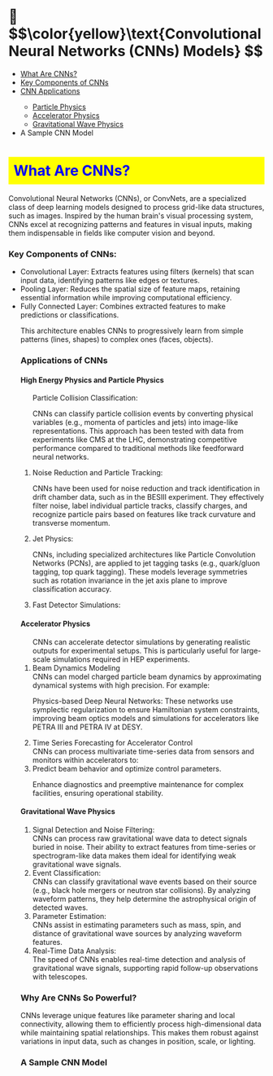 
<h1> 🧠  $$\color{yellow}\text{Convolutional Neural Networks (CNNs) Models} $$</h1>
<!--h1>  🤯 🌟 </h1-->
<nav><ul>
    <li><a href="#what"> What Are CNNs? </a></li>
    <li><a href="#key"> Key Components of CNNs </a></li>
    <li><a href="#applications"> CNN Applications </a></li>
    <ul>
        <li><a href="#hep"> Particle Physics </a></li>
        <li><a href="#accelerator"> Accelerator Physics </a></li>
        <li><a href="#gravy"> Gravitational Wave Physics </a></li>
    </ul>
    <li> A Sample CNN Model </li>
  </ul></nav>

<h1 id="what" style="color: blue; background-color: yellow; padding: 10px;"> What Are CNNs? </h1>
<!--h3 id="what"> What Are CNNs? </h3-->
Convolutional Neural Networks (CNNs), or ConvNets, are a specialized class of deep learning models designed to process grid-like data structures, such as images. Inspired by the human brain's visual processing system, CNNs excel at recognizing patterns and features in visual inputs, making them indispensable in fields like computer vision and beyond.

<h3 id="key"> Key Components of CNNs: </h3>
<ul>
<li>Convolutional Layer: Extracts features using filters (kernels) that scan input data, identifying patterns like edges or textures.</li>

<li>Pooling Layer: Reduces the spatial size of feature maps, retaining essential information while improving computational efficiency.</li>

<li>Fully Connected Layer: Combines extracted features to make predictions or classifications.</li>

This architecture enables CNNs to progressively learn from simple patterns (lines, shapes) to complex ones (faces, objects).

<h3 id="applications">Applications of CNNs</h3>
<h4 id="hep"> High Energy Physics and Particle Physics </h4>
<ol type="1">
<l1>Particle Collision Classification:</l1>

CNNs can classify particle collision events by converting physical variables (e.g., momenta of particles and jets) into image-like representations. This approach has been tested with data from experiments like CMS at the LHC, demonstrating competitive performance compared to traditional methods like feedforward neural networks.

<li> Noise Reduction and Particle Tracking: </li>

CNNs have been used for noise reduction and track identification in drift chamber data, such as in the BESIII experiment. They effectively filter noise, label individual particle tracks, classify charges, and recognize particle pairs based on features like track curvature and transverse momentum.

<li>Jet Physics:</li>

CNNs, including specialized architectures like Particle Convolution Networks (PCNs), are applied to jet tagging tasks (e.g., quark/gluon tagging, top quark tagging). These models leverage symmetries such as rotation invariance in the jet axis plane to improve classification accuracy.

<li>Fast Detector Simulations:</li>
</ol>

<h4 id="accelerator"> Accelerator Physics </h4>
<ol type="1">
CNNs can accelerate detector simulations by generating realistic outputs for experimental setups. This is particularly useful for large-scale simulations required in HEP experiments.<br>

<li> Beam Dynamics Modeling </li>
CNNs can model charged particle beam dynamics by approximating dynamical systems with high precision. For example:

Physics-based Deep Neural Networks: These networks use symplectic regularization to ensure Hamiltonian system constraints, improving beam optics models and simulations for accelerators like PETRA III and PETRA IV at DESY.

<li> Time Series Forecasting for Accelerator Control </li>
CNNs can process multivariate time-series data from sensors and monitors within accelerators to:

<li>Predict beam behavior and optimize control parameters.</li>

Enhance diagnostics and preemptive maintenance for complex facilities, ensuring operational stability.
</ol>

<h4 id="gravy"> Gravitational Wave Physics </h4>
<ol type="1">

  <li> Signal Detection and Noise Filtering: </li>
       CNNs can process raw gravitational wave data to detect signals buried in noise. Their ability to extract features from time-series or spectrogram-like data makes them ideal for identifying weak gravitational wave signals.

<li> Event Classification:</li>
     CNNs can classify gravitational wave events based on their source (e.g., black hole mergers or neutron star collisions). By analyzing waveform patterns, they help determine the astrophysical origin of detected waves.

<li>Parameter Estimation:</li>
    CNNs assist in estimating parameters such as mass, spin, and distance of gravitational wave sources by analyzing waveform features.

<li>Real-Time Data Analysis:</li>
    The speed of CNNs enables real-time detection and analysis of gravitational wave signals, supporting rapid follow-up observations with telescopes.
</ol>

<h3 id="why">Why Are CNNs So Powerful?</h3>
CNNs leverage unique features like parameter sharing and local connectivity, allowing them to efficiently process high-dimensional data while maintaining spatial relationships. This makes them robust against variations in input data, such as changes in position, scale, or lighting.

<!--h3>A Glimpse into the Future:</h3>
As CNNs continue to evolve, they are being integrated with other AI technologies like Generative Adversarial Networks (GANs) and Recurrent Neural Networks (RNNs), unlocking new possibilities in creative industries, autonomous systems, and beyond. <-->

<h3 id="sample"> A Sample CNN Model </h3>

